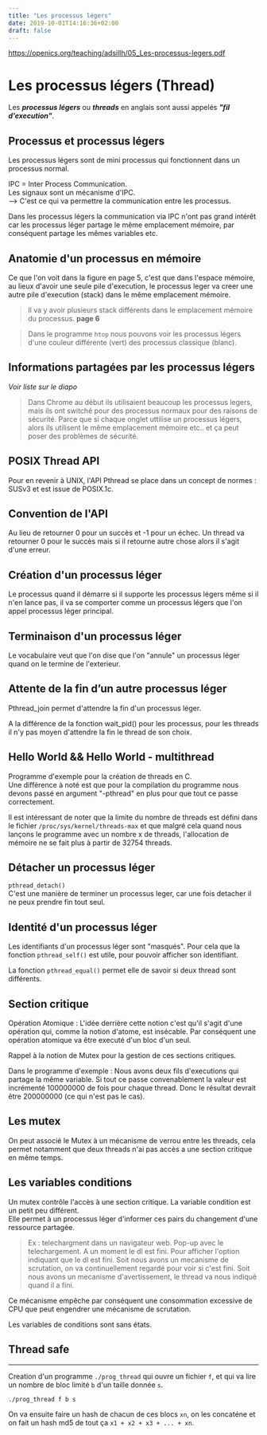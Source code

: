 ```yaml
---
title: "Les processus légers"
date: 2019-10-01T14:16:36+02:00
draft: false
---
```

https://openics.org/teaching/adsillh/05_Les-processus-legers.pdf

# Les processus légers (Thread)
 Les ***processus légers*** ou ***threads*** en anglais sont aussi appelés ***"fil d'execution"***.

## Processus et processus légers
Les processus légers sont de mini processus qui fonctionnent dans un processus normal.

IPC = Inter Process Communication.\
Les signaux sont un mécanisme d'IPC.\
--> C'est ce qui va permettre la communication entre les processus.

Dans les processus légers la communication via IPC n'ont pas grand intérêt car les processus léger partage le même emplacement mémoire, par conséquent partage les mêmes variables etc.

## Anatomie d'un processus en mémoire
Ce que l'on voit dans la figure en page 5, c'est que dans l'espace mémoire, au lieux d'avoir une seule pile d'execution, le processus leger va creer une autre pile d'execution (stack) dans le même emplacement mémoire.

> Il va y avoir plusieurs stack différents dans le emplacement mémoire du processus. **page 6**

> Dans le programme `htop` nous pouvons voir les processus légers d'une couleur différente (vert) des processus classique (blanc).

## Informations partagées par les processus légers
*Voir liste sur le diapo*

> Dans Chrome au début ils utilisaient beaucoup les processus legers, mais ils ont switché pour des processus normaux pour des raisons de sécurité. Parce que si chaque onglet uttilise un processus légers, alors ils utilisent le même emplacement mémoire etc.. et ça peut poser des problèmes de sécurité.

## POSIX Thread API
Pour en revenir à UNIX, l'API Pthread se place dans un concept de normes : SUSv3 et est issue de POSIX.1c.

## Convention de l'API
Au lieu de retourner 0 pour un succès et -1 pour un échec. Un thread va retourner 0 pour le succès mais si il retourne autre chose alors il s'agit d'une erreur.

## Création d'un processus léger
Le processus quand il démarre si il supporte les processus légers même si il n'en lance pas, il va se comporter comme un processus légers que l'on appel processus léger principal.

## Terminaison d'un processus léger
Le vocabulaire veut que l'on dise que l'on "annule" un processus léger quand on le termine de l'exterieur.

## Attente de la fin d’un autre processus léger
Pthread_join permet d'attendre la fin d'un processus léger.

A la différence de la fonction wait_pid() pour les processus, pour les threads il n'y pas moyen d'attendre la fin le thread de son choix.

## Hello World && Hello World - multithread
Programme d'exemple pour la création de threads en C.\
Une différence à noté est que pour la compilation du programme nous devons passé en argument "-pthread" en plus pour que tout ce passe correctement.

Il est intéressant de noter que la limite du nombre de threads est défini dans le fichier `/proc/sys/kernel/threads-max` et que malgré cela quand nous lançons le programme avec un nombre x de threads, l'allocation de mémoire ne se fait plus à partir de 32754 threads.

## Détacher un processus léger
`pthread_detach()`\
C'est une manière de terminer un processus leger, car une fois detacher il ne peux prendre fin tout seul.

## Identité d'un processus léger
Les identifiants d'un processus léger sont "masqués". Pour cela que la fonction  `pthread_self()` est utile, pour pouvoir afficher son identifiant.

La fonction `pthread_equal()` permet elle de savoir si deux thread sont différents.

## Section critique
Opération Atomique : L'idée derrière cette notion c'est qu'il s'agit d'une opération qui, comme la notion d'atome, est insécable. Par conséquent une opération atomique va être executé d'un bloc d'un seul.

Rappel à la notion de Mutex pour la gestion de ces sections critiques.

Dans le programme d'exemple : Nous avons deux fils d'executions qui partage la même variable. Si tout ce passe convenablement la valeur est incrémenté 100000000 de fois pour chaque thread. Donc le résultat devrait être 200000000 (ce qui n'est pas le cas).

## Les mutex
On peut associé le Mutex à un mécanisme de verrou entre les threads, cela permet notamment que deux threads n'ai pas accès a une section critique en même temps.

## Les variables conditions
Un mutex contrôle l'accès à une section critique. La variable condition est un petit peu différent.\
Elle permet à un processus léger d'informer ces pairs du changement d'une ressource partagée.

> Ex : telechargment dans un navigateur web. Pop-up avec le telechargement. A un moment le dl est fini. Pour afficher l'option indiquant que le dl est fini. Soit nous avons un mecanisme de scrutation, on va continuellement regardé pour voir si c'est fini. Soit nous avons un mecanisme d'avertissement, le thread va nous indiqué quand il a fini.

Ce mécanisme empêche par conséquent une consommation excessive de CPU que peut engendrer une mécanisme de scrutation.

Les variables de conditions sont sans états.

## Thread safe

---

Creation d'un programme `./prog_thread` qui ouvre un fichier `f`, et qui va lire un nombre de bloc limité `b` d'un taille donnée `s`.

`./prog_thread f b s`

On va ensuite faire un hash de chacun de ces blocs `xn`, on les concaténe et on fait un hash md5 de tout ça `x1 + x2 + x3 + ... + xn`.
